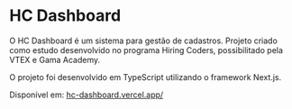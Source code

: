 # HC Dashboard

O HC Dashboard é um sistema para gestão de cadastros. Projeto criado como estudo desenvolvido no programa Hiring Coders, possibilitado pela VTEX e Gama Academy.

O projeto foi desenvolvido em TypeScript utilizando o framework Next.js.

Disponível em: [hc-dashboard.vercel.app/](https://hc-dashboard.vercel.app/)